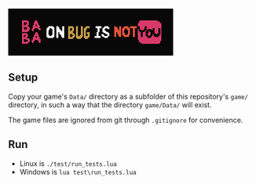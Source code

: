 ![Baba on Bug is not You](baba-on-bug-is-not-you.gif)

## Setup

Copy your game's `Data/` directory as a subfolder of this repository's `game/` directory, in such a way that the directory `game/Data/` will exist.

The game files are ignored from git through `.gitignore` for convenience.

## Run

- Linux is `./test/run_tests.lua`
- Windows is `lua test\run_tests.lua`
